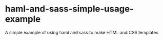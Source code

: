 haml-and-sass-simple-usage-example
==================================

A simple example of using haml and sass to make HTML and CSS templates
